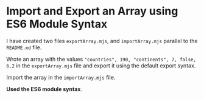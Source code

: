 # Import and Export an Array using ES6 Module Syntax

I have created two files `exportArray.mjs`, and `importArray.mjs` parallel to the `README.md` file.

Wrote an array with the values `"countries", 190, "continents", 7, false, 6.2` in the `exportArray.mjs` file and export it using the default export syntax.

Import the array in the `importArray.mjs` file.

<b>Used the ES6 module syntax</b>.
